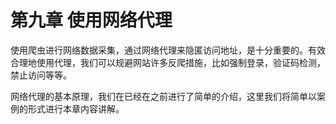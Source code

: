 # 第九章 使用网络代理

使用爬虫进行网络数据采集，通过网络代理来隐匿访问地址，是十分重要的。有效合理地使用代理，我们可以规避网站许多反爬措施，比如强制登录，验证码检测，禁止访问等等。

网络代理的基本原理，我们在已经在之前进行了简单的介绍，这里我们将简单以案例的形式进行本章内容讲解。

